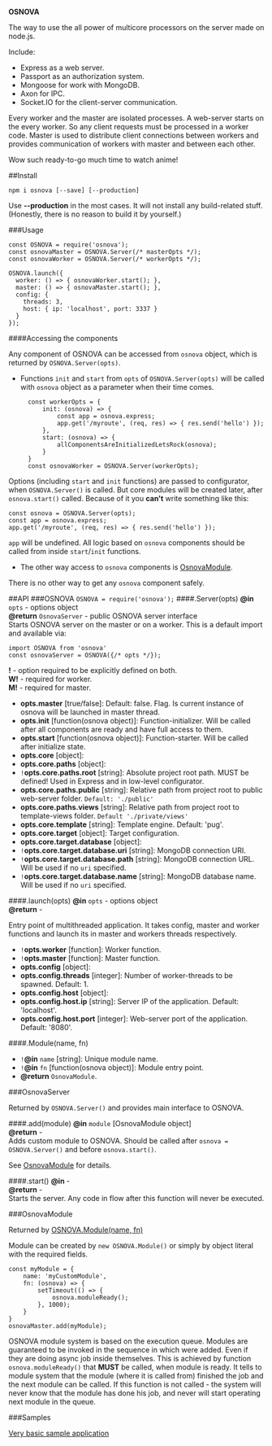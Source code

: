 **OSNOVA**

The way to use the all power of multicore processors on the server made on node.js.

Include:
- Express as a web server.
- Passport as an authorization system.
- Mongoose for work with MongoDB.
- Axon for IPC.
- Socket.IO for the client-server communication.

Every worker and the master are isolated processes. A web-server starts on the every worker. So any client requests must be processed in a worker code.
Master is used to distribute client connections between workers and provides communication of workers with master and between each other. 

Wow such ready-to-go much time to watch anime!

##Install

    npm i osnova [--save] [--production]

 Use **--production** in the most cases. It will not install any build-related stuff. (Honestly, there is no reason to build it by yourself.)

###Usage
    
    const OSNOVA = require('osnova');
    const osnovaMaster = OSNOVA.Server(/* masterOpts */);
    const osnovaWorker = OSNOVA.Server(/* workerOpts */);
    
    OSNOVA.launch({
      worker: () => { osnovaWorker.start(); },
      master: () => { osnovaMaster.start(); },
      config: {
        threads: 3,
        host: { ip: 'localhost', port: 3337 }
      }
    });
    
    
####Accessing the components

Any component of OSNOVA can be accessed from `osnova` object, which is returned by `OSNOVA.Server(opts)`.

- Functions `init` and `start` from `opts` of `OSNOVA.Server(opts)` 
will be called with `osnova` object as a parameter when their time comes.
    
        const workerOpts = {
            init: (osnova) => {
                const app = osnova.express;
                app.get('/myroute', (req, res) => { res.send('hello') });
            },
            start: (osnova) => {
                allComponentsAreInitializedLetsRock(osnova);
            }
        }
        const osnovaWorker = OSNOVA.Server(workerOpts);

Options (including `start` and `init` functions) are passed to configurator, when `OSNOVA.Server()` is called. 
But core modules will be created later, after `osnova.start()` called. Because of it you **can't** write something like this:

    const osnova = OSNOVA.Server(opts);
    const app = osnova.express;
    app.get('/myroute', (req, res) => { res.send('hello') });

`app` will be undefined. All logic based on `osnova` components should be called from inside `start`/`init` functions. 

 - The other way access to `osnova` components is [OsnovaModule](#osnovamodule).
    
There is no other way to get any `osnova` component safely.

##API 
###OSNOVA
`OSNOVA = require('osnova');`
####.Server(opts)
**@in** `opts` - options object  
**@return** `OsnovaServer` - public OSNOVA server interface  
Starts OSNOVA server on the master or on a worker.
This is a default import and available via:

    import OSNOVA from 'osnova'
    const osnovaServer = OSNOVA({/* opts */});
    
**!** - option required to be explicitly defined on both.  
**W!** - required for worker.  
**M!** - required for master.

- **opts.master** [true/false]: 
Default: false. Flag. Is current instance of osnova will be launched in master thread.
- **opts.init** [function(osnova object)]: 
Function-initializer. Will be called after all components are ready and have full access to them.
- **opts.start** [function(osnova object)]:
Function-starter. Will be called after initialize state.
- **opts.core** [object]:
- **opts.core.paths** [object]:
- `!`**opts.core.paths.root** [string]: Absolute project root path. MUST be defined! Used in Express and in low-level configurator.
- **opts.core.paths.public** [string]: Relative path from project root to public web-server folder. `Default: './public'`
- **opts.core.paths.views** [string]: Relative path from project root to template-views folder. `Default './private/views'`
- **opts.core.template** [string]: Template engine. Default: 'pug'.
- **opts.core.target** [object]: Target configuration.
- **opts.core.target.database** [object]:
- `!`**opts.core.target.database.uri** [string]: MongoDB connection URI. 
- `!`**opts.core.target.database.path** [string]: MongoDB connection URL. Will be used if no `uri` specified.
- `!`**opts.core.target.database.name** [string]: MongoDB database name. Will be used if no `uri` specified.

####.launch(opts)
**@in** `opts` - options object  
**@return** -  

Entry point of multithreaded application. It takes config, master and worker functions and launch its in master and workers threads respectively.

- `!`**opts.worker** [function]: Worker function.
- `!`**opts.master** [function]: Master function.
- **opts.config** [object]:
- **opts.config.threads** [integer]: Number of worker-threads to be spawned. Default: 1.
- **opts.config.host** [object]:
- **opts.config.host.ip** [string]: Server IP of the application. Default: 'localhost'.
- **opts.config.host.port** [integer]: Web-server port of the application. Default: '8080'.

####.Module(name, fn)

 - `!`**@in** `name` [string]: Unique module name. 
 - `!`**@in** `fn` [function(osnova object)]: Module entry point.
 - **@return** `OsnovaModule`.  
 
###OsnovaServer

Returned by `OSNOVA.Server()` and provides main interface to OSNOVA.

####.add(module)
**@in** `module` [OsnovaModule object]  
**@return** -  
Adds custom module to OSNOVA. Should be called after `osnova = OSNOVA.Server()` and before `osnova.start()`.

    
See [OsnovaModule](#osnovamoduledesc) for details.

####.start()
**@in** -  
**@return** -  
Starts the server. Any code in flow after this function will never be executed.

###OsnovaModule

Returned by [OSNOVA.Module(name, fn)](#moduledesc)
 
Module can be created by `new OSNOVA.Module()` or simply by object literal with the required fields.
 
    
    const myModule = {
        name: 'myCustomModule',
        fn: (osnova) => {
            setTimeout(() => {
                osnova.moduleReady();
            }, 1000);
        }
    }
    osnovaMaster.add(myModule);
        
OSNOVA module system is based on the execution queue. Modules are guaranteed to be invoked 
in the sequence in which were added. Even if they are doing async job inside themselves. 
This is achieved by function `osnova.moduleReady()` that **MUST** be called, when module is ready.
It tells to module system that the module (where it is called from) finished the job 
and the next module can be called. 
If this function is not called - the system will never 
know that the module has done his job, and never will start operating next module in the queue.



###Samples

[Very basic sample application](https://github.com/Noviel/osnova-basic-application)

